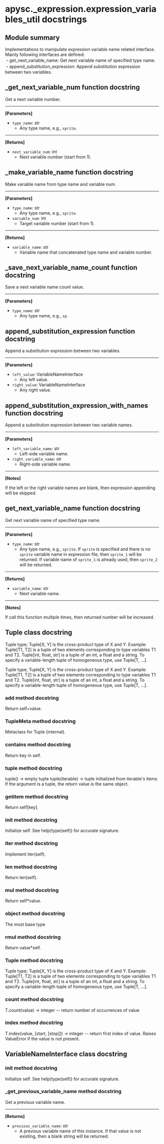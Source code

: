 # apysc._expression.expression_variables_util docstrings

## Module summary

Implementations to manipulate expression variable name related interface. Mainly following interfaces are defined: <br>・get_next_variable_name: Get next variable name of specified type name. <br>・append_substitution_expression: Append substitution expression between two variables.

## _get_next_variable_num function docstring

Get a next variable number.<hr>

**[Parameters]**

- `type_name`: str
  - Any type name, e.g., `sprite`.

<hr>

**[Returns]**

- `next_variable_num`: int
  - Next variable number (start from 1).

## _make_variable_name function docstring

Make variable name from type name and variable num.<hr>

**[Parameters]**

- `type_name`: str
  - Any type name, e.g., `sprite`.
- `variable_num`: int
  - Target variable number (start from 1).

<hr>

**[Returns]**

- `variable_name`: str
  - Variable name that concatenated type name and variable number.

## _save_next_variable_name_count function docstring

Save a next variable name count value.<hr>

**[Parameters]**

- `type_name`: str
  - Any type name, e.g., `sp`.

## append_substitution_expression function docstring

Append a substitution expression between two variables.<hr>

**[Parameters]**

- `left_value`: VariableNameInterface
  - Any left value.
- `right_value`: VariableNameInterface
  - Any right value.

## append_substitution_expression_with_names function docstring

Append a substitution expression between two variable names.<hr>

**[Parameters]**

- `left_variable_name`: str
  - Left-side variable name.
- `right_variable_name`: str
  - Right-side variable name.

<hr>

**[Notes]**

If the left or the right variable names are blank, then expression appending will be skipped.

## get_next_variable_name function docstring

Get next variable name of specified type name.<hr>

**[Parameters]**

- `type_name`: str
  - Any type name, e.g., `sprite`. If `sprite` is specified and there is no `sprite` variable name in expression file, then `sprite_1` will be returned. If variable name of `sprite_1` is already used, then `sprite_2` will be returned.

<hr>

**[Returns]**

- `variable_name`: str
  - Next variable name.

<hr>

**[Notes]**

If call this function multiple times, then returned number will be increased.

## Tuple class docstring

Tuple type; Tuple[X, Y] is the cross-product type of X and Y. Example: Tuple[T1, T2] is a tuple of two elements corresponding to type variables T1 and T2. Tuple[int, float, str] is a tuple of an int, a float and a string. To specify a variable-length tuple of homogeneous type, use Tuple[T, ...].

Tuple type; Tuple[X, Y] is the cross-product type of X and Y. Example: Tuple[T1, T2] is a tuple of two elements corresponding to type variables T1 and T2. Tuple[int, float, str] is a tuple of an int, a float and a string. To specify a variable-length tuple of homogeneous type, use Tuple[T, ...].

### __add__ method docstring

Return self+value.

### TupleMeta method docstring

Metaclass for Tuple (internal).

### __contains__ method docstring

Return key in self.

### tuple method docstring

tuple() -> empty tuple tuple(iterable) -> tuple initialized from iterable's items If the argument is a tuple, the return value is the same object.

### __getitem__ method docstring

Return self[key].

### __init__ method docstring

Initialize self. See help(type(self)) for accurate signature.

### __iter__ method docstring

Implement iter(self).

### __len__ method docstring

Return len(self).

### __mul__ method docstring

Return self*value.

### object method docstring

The most base type

### __rmul__ method docstring

Return value*self.

### Tuple method docstring

Tuple type; Tuple[X, Y] is the cross-product type of X and Y. Example: Tuple[T1, T2] is a tuple of two elements corresponding to type variables T1 and T2. Tuple[int, float, str] is a tuple of an int, a float and a string. To specify a variable-length tuple of homogeneous type, use Tuple[T, ...].

### count method docstring

T.count(value) -> integer -- return number of occurrences of value

### index method docstring

T.index(value, [start, [stop]]) -> integer -- return first index of value. Raises ValueError if the value is not present.

## VariableNameInterface class docstring



### __init__ method docstring

Initialize self. See help(type(self)) for accurate signature.

### _get_previous_variable_name method docstring

Get a previous variable name.<hr>

**[Returns]**

- `previous_variable_name`: str
  - A previous variable name of this instance. If that value is not existing, then a blank string will be returned.